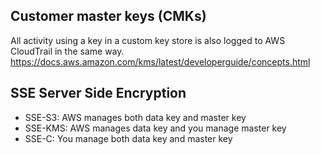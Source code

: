 ## Customer master keys (CMKs)
All activity using a key in a custom key store is also logged to AWS CloudTrail in the same way.
https://docs.aws.amazon.com/kms/latest/developerguide/concepts.html


## SSE Server Side Encryption

- SSE-S3: AWS manages both data key and master key
- SSE-KMS: AWS manages data key and you manage master key
- SSE-C: You manage both data key and master key